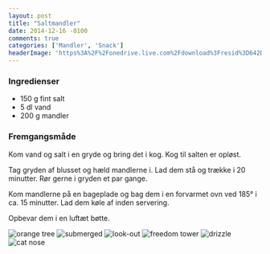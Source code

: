 ```yaml
---
layout: post
title: "Saltmandler"
date: 2014-12-16 -0100
comments: true
categories: ['Mandler', 'Snack']
headerImage: 'https%3A%2F%2Fonedrive.live.com%2Fdownload%3Fresid%3D642D8920DB2784EE!167220'
---
```

### Ingredienser
-   150 g fint salt
-   5 dl vand
-   200 g mandler

### Fremgangsmåde

Kom vand og salt i en gryde og bring det i kog. Kog til salten er opløst.

Tag gryden af blusset og hæld mandlerne i. Lad dem stå og trække i 20 minutter. Rør gerne i gryden et par gange.

Kom mandlerne på en bageplade og bag dem i en forvarmet ovn ved 185&deg; i ca. 15 minutter. Lad dem køle af inden servering.

Opbevar dem i en luftæt bøtte.

<div class="js-flickity" data-flickity-options='{ "wrapAround": true }'>
  <!-- images from unsplash.com -->
  <img src="http://i.imgur.com/bwy74ok.jpg" alt="orange tree">
  <img src="http://i.imgur.com/bAZWoqx.jpg" alt="submerged">
  <img src="http://i.imgur.com/PgmEBSB.jpg" alt="look-out">
  <img src="http://i.imgur.com/aboaFoB.jpg" alt="freedom tower">
  <img src="http://i.imgur.com/LkmcILl.jpg" alt="drizzle">
  <img src="http://i.imgur.com/q9zO6tw.jpg" alt="cat nose">
</div>